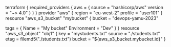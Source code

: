 terraform {
  required_providers {
    aws = {
      source  = "hashicorp/aws"
      version = "~> 4.0"
    }
  }
}
provider "aws" {
  region = "eu-west-2"
  profile = "user101"
}
resource "aws_s3_bucket" "mybucket" {
  bucket = "devops-yamu-2023"

  tags = {
    Name        = "My bucket"
    Environment = "Dev"
  }
}
resource "aws_s3_object" "obj1" {
key = "mystudents.txt"
source = "./students.txt"
etag = filemd5("./students.txt")
bucket = "${aws_s3_bucket.mybucket.id}"
}

